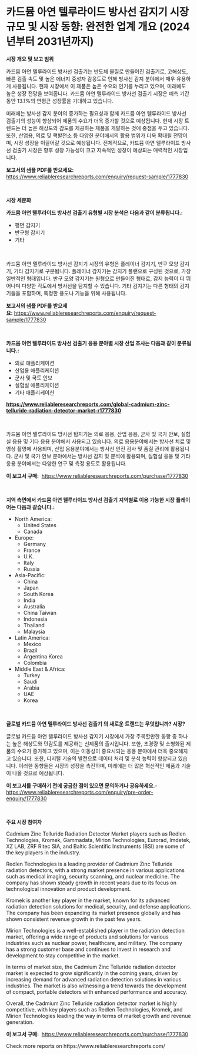 <p><h1>카드뮴 아연 텔루라이드 방사선 감지기 시장 규모 및 시장 동향: 완전한 업계 개요 (2024년부터 2031년까지)</h1></p><p><strong>시장 개요 및 보고 범위</strong></p>
<p><p>카드뮴 아연 텔루라이드 방사선 검출기는 반도체 물질로 만들어진 검출기로, 고해상도, 빠른 검출 속도 및 높은 에너지 중성자 감응도로 인해 방사선 감지 분야에서 매우 유용하게 사용됩니다. 현재 시장에서 이 제품은 높은 수요와 인기를 누리고 있으며, 미래에도 높은 성장 전망을 보여줍니다. 카드뮴 아연 텔루라이드 방사선 검출기 시장은 예측 기간 동안 13.1%의 연평균 성장률을 기대하고 있습니다.</p><p>미래에는 방사선 감지 분야의 증가하는 필요성과 함께 카드뮴 아연 텔루라이드 방사선 검출기의 성능이 향상되어 제품의 수요가 더욱 증가할 것으로 예상됩니다. 현재 시장 트렌드는 더 높은 해상도와 감도를 제공하는 제품을 개발하는 것에 중점을 두고 있습니다. 또한, 산업용, 의료 및 핵발전소 등 다양한 분야에서의 활용 범위가 더욱 확대될 전망이며, 시장 성장을 이끌어갈 것으로 예상됩니다. 전체적으로, 카드뮴 아연 텔루라이드 방사선 검출기 시장은 향후 성장 가능성이 크고 지속적인 성장이 예상되는 매력적인 시장입니다.</p></p>
<p><strong>보고서의 샘플 PDF를 받으세요:</strong> <a href="https://www.reliableresearchreports.com/enquiry/request-sample/1777830">https://www.reliableresearchreports.com/enquiry/request-sample/1777830</a></p>
<p>&nbsp;</p>
<p><strong>시장 세분화</strong></p>
<p><strong>카드뮴 아연 텔루라이드 방사선 검출기 유형별 시장 분석은 다음과 같이 분류됩니다.:</strong></p>
<p><ul><li>평면 감지기</li><li>반구형 감지기</li><li>기타</li></ul></p>
<p>&nbsp;</p>
<p><p>카드뮴 아연 텔루라이드 방사선 감지기 시장의 유형은 플레이너 감지기, 반구 모양 감지기, 기타 감지기로 구분됩니다. 플레이너 감지기는 감지기 플랜으로 구성된 것으로, 가장 일반적인 형태입니다. 반구 모양 감지기는 원형으로 만들어진 형태로, 감지 능력이 더 뛰어나며 다양한 각도에서 방사선을 탐지할 수 있습니다. 기타 감지기는 다른 형태의 감지기들을 포함하며, 특정한 용도나 기능을 위해 사용됩니다.</p></p>
<p><strong>보고서의 샘플 PDF를 받으세요:</strong>&nbsp;<a href="https://www.reliableresearchreports.com/enquiry/request-sample/1777830">https://www.reliableresearchreports.com/enquiry/request-sample/1777830</a></p>
<p>&nbsp;</p>
<p><strong> 카드뮴 아연 텔루라이드 방사선 검출기 응용 분야별 시장 산업 조사는 다음과 같이 분류됩니다.:</strong></p>
<p><ul><li>의료 애플리케이션</li><li>산업용 애플리케이션</li><li>군사 및 국토 안보</li><li>실험실 애플리케이션</li><li>기타 애플리케이션</li></ul></p>
<p><strong><a href="https://www.reliableresearchreports.com/global-cadmium-zinc-telluride-radiation-detector-market-r1777830">https://www.reliableresearchreports.com/global-cadmium-zinc-telluride-radiation-detector-market-r1777830</a></strong></p>
<p>&nbsp;</p>
<p><p>카드뮴 아연 텔루라이드 방사선 탐지기는 의료 응용, 산업 응용, 군사 및 국가 안보, 실험실 응용 및 기타 응용 분야에서 사용되고 있습니다. 의료 응용분야에서는 방사선 치료 및 영상 촬영에 사용되며, 산업 응용분야에서는 방사선 안전 검사 및 품질 관리에 활용됩니다. 군사 및 국가 안보 분야에서는 방사선 감지 및 분석에 활용되며, 실험실 응용 및 기타 응용 분야에서는 다양한 연구 및 측정 용도로 활용됩니다.</p></p>
<p><strong>이 보고서 구매:</strong>&nbsp; <a href="https://www.reliableresearchreports.com/purchase/1777830">https://www.reliableresearchreports.com/purchase/1777830</a></p>
<p>&nbsp;</p>
<p><strong>지역 측면에서 카드뮴 아연 텔루라이드 방사선 검출기 지역별로 이용 가능한 시장 플레이어는 다음과 같습니다.:</strong></p>
<p><ul>
    <li>
        North America:
        <ul>
            <li>United States</li>
            <li>Canada</li>
        </ul>
    </li>
    <li>
        Europe:
        <ul>
            <li>Germany</li>
            <li>France</li>
            <li>U.K.</li>
            <li>Italy</li>
            <li>Russia</li>
        </ul>
    </li>
    <li>
        Asia-Pacific:
        <ul>
            <li>China</li>
            <li>Japan</li>
            <li>South Korea</li>
            <li>India</li>
            <li>Australia</li>
            <li>China Taiwan</li>
            <li>Indonesia</li>
            <li>Thailand</li>
            <li>Malaysia</li>
        </ul>
    </li>
    <li>
        Latin America:
        <ul>
            <li>Mexico</li>
            <li>Brazil</li>
            <li>Argentina Korea</li>
            <li>Colombia</li>
        </ul>
    </li>
    <li>
        Middle East & Africa:
        <ul>
            <li>Turkey</li>
            <li>Saudi</li>
            <li>Arabia</li>
            <li>UAE</li>
            <li>Korea</li>
        </ul>
    </li>
    </ul></p>
<p>&nbsp;</p>
<p><strong>글로벌 카드뮴 아연 텔루라이드 방사선 검출기 의 새로운 트렌드는 무엇입니까? 시장?</strong></p>
<p><p>글로벌 카드뮴 아연 텔루라이드 방사선 감지기 시장에서 가장 주목할만한 동향 중 하나는 높은 해상도와 민감도를 제공하는 신제품의 출시입니다. 또한, 초경량 및 소형화된 제품의 수요가 증가하고 있으며, 이는 이동성이 중요시되는 응용 분야에서 더욱 중요해지고 있습니다. 또한, 디지털 기술의 발전으로 데이터 처리 및 분석 능력이 향상되고 있습니다. 이러한 동향들은 시장의 성장을 촉진하며, 미래에는 더 많은 혁신적인 제품과 기술이 나올 것으로 예상됩니다.</p></p>
<p><strong>이 보고서를 구매하기 전에 궁금한 점이 있으면 문의하거나 공유하세요.</strong>- <a href="https://www.reliableresearchreports.com/enquiry/pre-order-enquiry/1777830">https://www.reliableresearchreports.com/enquiry/pre-order-enquiry/1777830</a></p>
<p>&nbsp;</p>
<p><strong>주요 시장 참여자</strong></p>
<p><p>Cadmium Zinc Telluride Radiation Detector Market players such as Redlen Technologies, Kromek, Gammadata, Mirion Technologies, Eurorad, Imdetek, XZ LAB, ZRF Ritec SIA, and Baltic Scientific Instruments (BSI) are some of the key players in the industry.</p><p>Redlen Technologies is a leading provider of Cadmium Zinc Telluride radiation detectors, with a strong market presence in various applications such as medical imaging, security scanning, and nuclear medicine. The company has shown steady growth in recent years due to its focus on technological innovation and product development.</p><p>Kromek is another key player in the market, known for its advanced radiation detection solutions for medical, security, and defense applications. The company has been expanding its market presence globally and has shown consistent revenue growth in the past few years.</p><p>Mirion Technologies is a well-established player in the radiation detection market, offering a wide range of products and solutions for various industries such as nuclear power, healthcare, and military. The company has a strong customer base and continues to invest in research and development to stay competitive in the market.</p><p>In terms of market size, the Cadmium Zinc Telluride radiation detector market is expected to grow significantly in the coming years, driven by increasing demand for advanced radiation detection solutions in various industries. The market is also witnessing a trend towards the development of compact, portable detectors with enhanced performance and accuracy.</p><p>Overall, the Cadmium Zinc Telluride radiation detector market is highly competitive, with key players such as Redlen Technologies, Kromek, and Mirion Technologies leading the way in terms of market growth and revenue generation.</p></p>
<p><strong>이 보고서 구매:</strong>&nbsp;&nbsp;<a href="https://www.reliableresearchreports.com/purchase/1777830">https://www.reliableresearchreports.com/purchase/1777830</a></p>
<p>Check more reports on https://www.reliableresearchreports.com/</p>